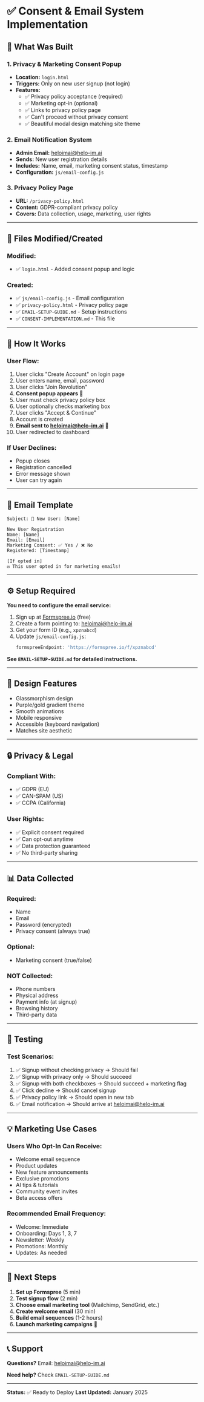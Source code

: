 # ✅ Consent & Email System Implementation

## 🎯 What Was Built

### 1. **Privacy & Marketing Consent Popup**
- **Location:** `login.html`
- **Triggers:** Only on new user signup (not login)
- **Features:**
  - ✅ Privacy policy acceptance (required)
  - ✅ Marketing opt-in (optional)
  - ✅ Links to privacy policy page
  - ✅ Can't proceed without privacy consent
  - ✅ Beautiful modal design matching site theme

### 2. **Email Notification System**
- **Admin Email:** heloimai@helo-im.ai
- **Sends:** New user registration details
- **Includes:** Name, email, marketing consent status, timestamp
- **Configuration:** `js/email-config.js`

### 3. **Privacy Policy Page**
- **URL:** `/privacy-policy.html`
- **Content:** GDPR-compliant privacy policy
- **Covers:** Data collection, usage, marketing, user rights

---

## 🔧 Files Modified/Created

### Modified:
- ✅ `login.html` - Added consent popup and logic

### Created:
- ✅ `js/email-config.js` - Email configuration
- ✅ `privacy-policy.html` - Privacy policy page
- ✅ `EMAIL-SETUP-GUIDE.md` - Setup instructions
- ✅ `CONSENT-IMPLEMENTATION.md` - This file

---

## 🚀 How It Works

### User Flow:
1. User clicks "Create Account" on login page
2. User enters name, email, password
3. User clicks "Join Revolution"
4. **Consent popup appears** 🎉
5. User must check privacy policy box
6. User optionally checks marketing box
7. User clicks "Accept & Continue"
8. Account is created
9. **Email sent to heloimai@helo-im.ai** 📧
10. User redirected to dashboard

### If User Declines:
- Popup closes
- Registration cancelled
- Error message shown
- User can try again

---

## 📧 Email Template

```
Subject: 🎉 New User: [Name]

New User Registration
Name: [Name]
Email: [Email]
Marketing Consent: ✅ Yes / ❌ No
Registered: [Timestamp]

[If opted in]
✉️ This user opted in for marketing emails!
```

---

## ⚙️ Setup Required

**You need to configure the email service:**

1. Sign up at [Formspree.io](https://formspree.io) (free)
2. Create a form pointing to: heloimai@helo-im.ai
3. Get your form ID (e.g., `xpznabcd`)
4. Update `js/email-config.js`:
   ```javascript
   formspreeEndpoint: 'https://formspree.io/f/xpznabcd'
   ```

**See `EMAIL-SETUP-GUIDE.md` for detailed instructions.**

---

## 🎨 Design Features

- Glassmorphism design
- Purple/gold gradient theme
- Smooth animations
- Mobile responsive
- Accessible (keyboard navigation)
- Matches site aesthetic

---

## 🔒 Privacy & Legal

### Compliant With:
- ✅ GDPR (EU)
- ✅ CAN-SPAM (US)
- ✅ CCPA (California)

### User Rights:
- ✅ Explicit consent required
- ✅ Can opt-out anytime
- ✅ Data protection guaranteed
- ✅ No third-party sharing

---

## 📊 Data Collected

### Required:
- Name
- Email
- Password (encrypted)
- Privacy consent (always true)

### Optional:
- Marketing consent (true/false)

### NOT Collected:
- Phone numbers
- Physical address
- Payment info (at signup)
- Browsing history
- Third-party data

---

## 🧪 Testing

### Test Scenarios:
1. ✅ Signup without checking privacy → Should fail
2. ✅ Signup with privacy only → Should succeed
3. ✅ Signup with both checkboxes → Should succeed + marketing flag
4. ✅ Click decline → Should cancel signup
5. ✅ Privacy policy link → Should open in new tab
6. ✅ Email notification → Should arrive at heloimai@helo-im.ai

---

## 💡 Marketing Use Cases

### Users Who Opt-In Can Receive:
- Welcome email sequence
- Product updates
- New feature announcements
- Exclusive promotions
- AI tips & tutorials
- Community event invites
- Beta access offers

### Recommended Email Frequency:
- Welcome: Immediate
- Onboarding: Days 1, 3, 7
- Newsletter: Weekly
- Promotions: Monthly
- Updates: As needed

---

## 🎯 Next Steps

1. **Set up Formspree** (5 min)
2. **Test signup flow** (2 min)
3. **Choose email marketing tool** (Mailchimp, SendGrid, etc.)
4. **Create welcome email** (30 min)
5. **Build email sequences** (1-2 hours)
6. **Launch marketing campaigns** 🚀

---

## 📞 Support

**Questions?** Email: heloimai@helo-im.ai

**Need help?** Check `EMAIL-SETUP-GUIDE.md`

---

**Status:** ✅ Ready to Deploy
**Last Updated:** January 2025
